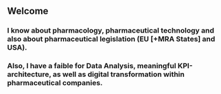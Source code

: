 ## Welcome

### I know about pharmacology, pharmaceutical technology and also about pharmaceutical legislation (EU [+MRA States] and USA).
### Also, I have a faible for Data Analysis, meaningful KPI-architecture, as well as digital transformation within pharmaceutical companies.



<!--
**JLX7RZ/JLX7RZ** is a ✨ _special_ ✨ repository because its `README.md` (this file) appears on your GitHub profile.

Here are some ideas to get you started:

- 🔭 I’m currently working on ...
- 🌱 I’m currently learning ...
- 👯 I’m looking to collaborate on ...
- 🤔 I’m looking for help with ...
- 💬 Ask me about ...
- 📫 How to reach me: ...
- 😄 Pronouns: ...
- ⚡ Fun fact: ...
-->
